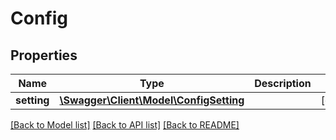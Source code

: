 # Config

## Properties
Name | Type | Description | Notes
------------ | ------------- | ------------- | -------------
**setting** | [**\Swagger\Client\Model\ConfigSetting**](ConfigSetting.md) |  | [optional] 

[[Back to Model list]](../README.md#documentation-for-models) [[Back to API list]](../README.md#documentation-for-api-endpoints) [[Back to README]](../README.md)


